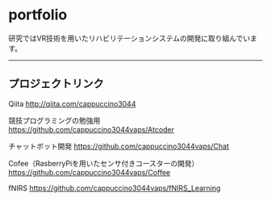 # portfolio
研究ではVR技術を用いたリハビリテーションシステムの開発に取り組んでいます。

---

## プロジェクトリンク
Qiita
http://qiita.com/cappuccino3044

競技プログラミングの勉強用
https://github.com/cappuccino3044vaps/Atcoder

チャットボット開発
https://github.com/cappuccino3044vaps/Chat

Cofee（RasberryPiを用いたセンサ付きコースターの開発）
https://github.com/cappuccino3044vaps/Coffee

fNIRS
https://github.com/cappuccino3044vaps/fNIRS_Learning

